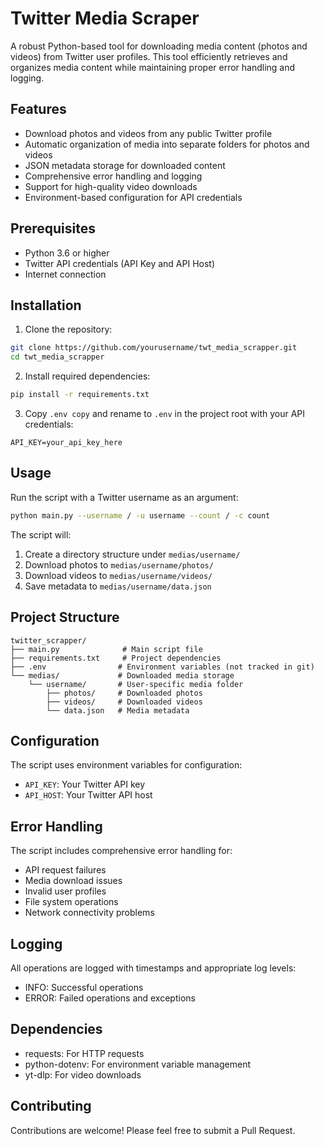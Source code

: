 # Twitter Media Scraper

A robust Python-based tool for downloading media content (photos and videos) from Twitter user profiles. This tool efficiently retrieves and organizes media content while maintaining proper error handling and logging.

## Features

- Download photos and videos from any public Twitter profile
- Automatic organization of media into separate folders for photos and videos
- JSON metadata storage for downloaded content
- Comprehensive error handling and logging
- Support for high-quality video downloads
- Environment-based configuration for API credentials

## Prerequisites

- Python 3.6 or higher
- Twitter API credentials (API Key and API Host)
- Internet connection

## Installation

1. Clone the repository:

```bash
git clone https://github.com/yourusername/twt_media_scrapper.git
cd twt_media_scrapper
```

2. Install required dependencies:

```bash
pip install -r requirements.txt
```

3. Copy `.env copy` and rename to `.env` in the project root with your API credentials:

```
API_KEY=your_api_key_here
```

## Usage

Run the script with a Twitter username as an argument:

```bash
python main.py --username / -u username --count / -c count
```

The script will:

1. Create a directory structure under `medias/username/`
2. Download photos to `medias/username/photos/`
3. Download videos to `medias/username/videos/`
4. Save metadata to `medias/username/data.json`

## Project Structure

```
twitter_scrapper/
├── main.py              # Main script file
├── requirements.txt     # Project dependencies
├── .env                # Environment variables (not tracked in git)
└── medias/             # Downloaded media storage
    └── username/       # User-specific media folder
        ├── photos/     # Downloaded photos
        ├── videos/     # Downloaded videos
        └── data.json   # Media metadata
```

## Configuration

The script uses environment variables for configuration:

- `API_KEY`: Your Twitter API key
- `API_HOST`: Your Twitter API host

## Error Handling

The script includes comprehensive error handling for:

- API request failures
- Media download issues
- Invalid user profiles
- File system operations
- Network connectivity problems

## Logging

All operations are logged with timestamps and appropriate log levels:

- INFO: Successful operations
- ERROR: Failed operations and exceptions

## Dependencies

- requests: For HTTP requests
- python-dotenv: For environment variable management
- yt-dlp: For video downloads

## Contributing

Contributions are welcome! Please feel free to submit a Pull Request.
